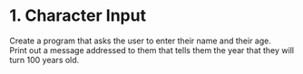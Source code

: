 # 1. Character Input

Create a program that asks the user to enter their name and their age.   
Print out a message addressed to them that tells them the year that they will turn 100 years old.   

